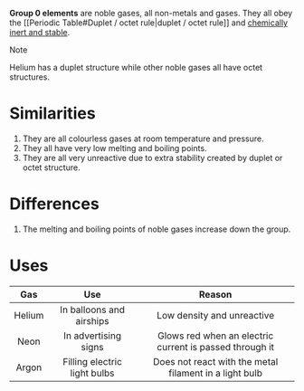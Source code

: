 **Group 0 elements** are <span class="hi-blue">noble gases</span>, all non-metals and gases. They all obey the [[Periodic Table#Duplet / octet rule|duplet / octet rule]] and <u>chemically inert and stable</u>.

> [!note]
> Helium has a duplet structure while other noble gases all have octet structures.

# Similarities
1. They are all colourless gases at room temperature and pressure.
2. They all have very low melting and boiling points.
3. They are all very unreactive due to extra stability created by duplet or octet structure.

# Differences
1. The melting and boiling points of noble gases increase down the group.

# Uses

| Gas | Use | Reason |
| :--: | :--: | :--: |
| Helium | In balloons and airships | Low density and unreactive |
| Neon | In advertising signs | Glows red when an electric current is passed through it |
| Argon | Filling electric light bulbs | Does not react with the metal filament in a light bulb |

